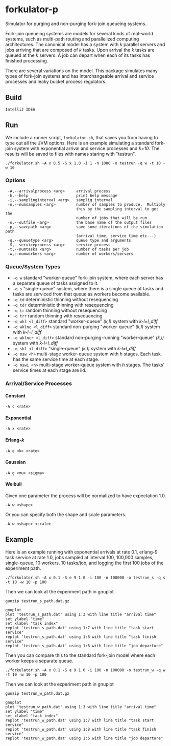 # forkulator-p

Simulator for purging and non-purging fork-join queueing systems.

Fork-join queueing systems are models for several kinds of real-world systems, such as multi-path routing and parallelized computing architectures.  The canonical model has a system with _k_ parallel servers and jobs arriving that are composed of _k_ tasks.  Upon arrival the _k_ tasks are queued at the _k_ servers.  A job can depart when each of its tasks has finished processing.

There are several variations on the model.  This package simulates many types of fork-join systems and has interchangeable arrival and service processes and leaky bucket process regulators.

## Build

  `IntelliJ IDEA`
  
## Run

We include a runner script, `forkulator.sh`, that saves you from having to type out all the JVM options.  Here is an example simulating a standard fork-join system with exponential arrival and service processes and _k=10_.  The results will be saved to files with names staring with "testrun".

  `./forkulator.sh -A x 0.5 -S x 1.0 -i 1 -n 1000 -o testrun -q w -t 10 -w 10`

### Options
```
 -A,--arrivalprocess <arg>     arrival process
 -h,--help                     print help message
 -i,--samplinginterval <arg>   samplig interval
 -n,--numsamples <arg>         number of samples to produce.  Multiply
                               this by the sampling interval to get the
                               number of jobs that will be run
 -o,--outfile <arg>            the base name of the output files
 -p,--savepath <arg>           save some iterations of the simulation path
                               (arrival time, service time etc...)
 -q,--queuetype <arg>          queue type and arguments
 -S,--serviceprocess <arg>     service process
 -t,--numtasks <arg>           number of tasks per job
 -w,--numworkers <arg>         number of workers/servers
```

### Queue/System Types

* `-q w` standard "worker-queue" fork-join system, where each server has a separate queue of tasks assigned to it.
* `-q s` "single-queue" system, where there is a single queue of tasks and tasks are serviced from that queue as workers become available.
* `-q td` deterministic thinning without resequencing
* `-q tdr` deterministic thinning with resequencing
* `-q tr` random thinning without resequencing
* `-q trr` random thinning with resequencing
* `-q wkl <l_diff>` standard "worker-queue" _(k,l)_ system with *k-l=l_diff*
* `-q wklnc <l_diff>` standard non-purging "worker-queue" _(k,l)_ system with *k-l=l_diff*
* `-q wklncr <l_diff>` standard non-purging-running "worker-queue" _(k,l)_ system with *k-l=l_diff*
* `-q skl <l_diff>` "single-queue" _(k,l)_ system with *k-l=l_diff*
* `-q msw <h>` multi-stage worker-queue system with _h_ stages.  Each task has the same service time at each stage.
* `-q mswi <h>` multi-stage worker-queue system with _h_ stages.  The tasks' service times at each stage are iid.


### Arrival/Service Processes

#### Constant

```
-A c <rate>
```

#### Exponential

```
-A x <rate>
```

#### Erlang-_k_

```
-A e <k> <rate>
```

#### Gaussian

```
-A g <mu> <sigma>
```

#### Weibull

Given one parameter the process will be normalized to have expectation 1.0.
```
-A w <shape>
```

Or you can specify both the shape and scale parameters.
```
-A w <shape> <scale>
```

## Example

Here is an example running with exponential arrivals at rate 0.1, erlang-9 task service at rate 1.0, jobs sampled at interval 100, 100,000 samples, single-queue, 10 workers, 10 tasks/job, and logging the first 100 jobs of the experiment path.
```
./forkulator.sh -A x 0.1 -S e 9 1.0 -i 100 -n 100000 -o testrun_s -q s -t 10 -w 10 -p 100
```

Then we can look at the experiment path in gnuplot
```
gunzip testrun_s_path.dat.gz

gnuplot
plot 'testrun_s_path.dat' using 1:3 with line title "arrival time"
set ylabel "time"
set xlabel "task index"
replot 'testrun_s_path.dat' using 1:7 with line title "task start service"
replot 'testrun_s_path.dat' using 1:8 with line title "task finish service"
replot 'testrun_s_path.dat' using 1:6 with line title "job departure"
```

Then you can compare this to the standard fork-join model where each worker keeps a separate queue.
```
./forkulator.sh -A x 0.1 -S e 9 1.0 -i 100 -n 100000 -o testrun_w -q w -t 10 -w 10 -p 100
```

Then we can look at the experiment path in gnuplot
```
gunzip testrun_w_path.dat.gz

gnuplot
plot 'testrun_w_path.dat' using 1:3 with line title "arrival time"
set ylabel "time"
set xlabel "task index"
replot 'testrun_w_path.dat' using 1:7 with line title "task start service"
replot 'testrun_w_path.dat' using 1:8 with line title "task finish service"
replot 'testrun_w_path.dat' using 1:6 with line title "job departure"
```
